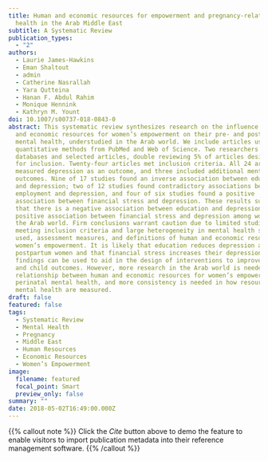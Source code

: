 ```yaml
---
title: Human and economic resources for empowerment and pregnancy-related mental
  health in the Arab Middle East
subtitle: A Systematic Review
publication_types:
  - "2"
authors:
  - Laurie James-Hawkins
  - Eman Shaltout
  - admin
  - Catherine Nasrallah
  - Yara Qutteina
  - Hanan F. Abdul Rahim
  - Monique Hennink
  - Kathryn M. Yount
doi: 10.1007/s00737-018-0843-0
abstract: This systematic review synthesizes research on the influence of human
  and economic resources for women’s empowerment on their pre- and postnatal
  mental health, understudied in the Arab world. We include articles using
  quantitative methods from PubMed and Web of Science. Two researchers reviewed
  databases and selected articles, double reviewing 5% of articles designated
  for inclusion. Twenty-four articles met inclusion criteria. All 24 articles
  measured depression as an outcome, and three included additional mental health
  outcomes. Nine of 17 studies found an inverse association between education
  and depression; two of 12 studies found contradictory associations between
  employment and depression, and four of six studies found a positive
  association between financial stress and depression. These results suggest
  that there is a negative association between education and depression and a
  positive association between financial stress and depression among women in
  the Arab world. Firm conclusions warrant caution due to limited studies
  meeting inclusion criteria and large heterogeneity in mental health scales
  used, assessment measures, and definitions of human and economic resources for
  women’s empowerment. It is likely that education reduces depression among
  postpartum women and that financial stress increases their depression. These
  findings can be used to aid in the design of interventions to improve mother
  and child outcomes. However, more research in the Arab world is needed on the
  relationship between human and economic resources for women’s empowerment and
  perinatal mental health, and more consistency is needed in how resources and
  mental health are measured.
draft: false
featured: false
tags:
  - Systematic Review
  - Mental Health
  - Pregnancy
  - Middle East
  - Human Resources
  - Economic Resources
  - Women’s Empowerment
image:
  filename: featured
  focal_point: Smart
  preview_only: false
summary: ""
date: 2018-05-02T16:49:00.000Z
---
```

{{% callout note %}}
Click the *Cite* button above to demo the feature to enable visitors to import publication metadata into their reference management software.
{{% /callout %}}
